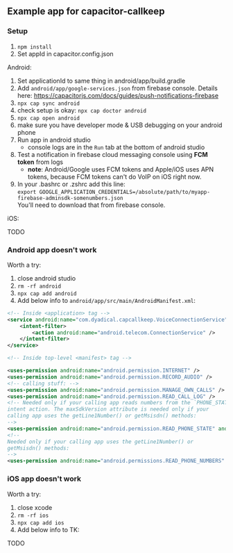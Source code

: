 ## Example app for capacitor-callkeep

### Setup

1. `npm install`
2. Set appId in capacitor.config.json

Android:

1. Set applicationId to same thing in android/app/build.gradle
2. Add `android/app/google-services.json` from firebase console. Details here: https://capacitorjs.com/docs/guides/push-notifications-firebase
3. `npx cap sync android`
4. check setup is okay: `npx cap doctor android`
5. `npx cap open android`
6. make sure you have developer mode & USB debugging on your android phone
7. Run app in android studio
   - console logs are in the `Run` tab at the bottom of android studio
8. Test a notification in firebase cloud messaging console using **FCM token** from logs
   - **note**: Android/Google uses FCM tokens and Apple/iOS uses APN tokens, because FCM tokens can't do VoIP on iOS right now.
9. In your .bashrc or .zshrc add this line:\
   `export GOOGLE_APPLICATION_CREDENTIALS=/absolute/path/to/myapp-firebase-adminsdk-somenumbers.json`\
   You'll need to download that from firebase console.

iOS:

TODO

### Android app doesn't work

Worth a try:

1. close android studio
2. `rm -rf android`
3. `npx cap add android`
4. Add below info to `android/app/src/main/AndroidManifest.xml`:

```xml
<!-- Inside <application> tag -->
<service android:name="com.dyadical.capcallkeep.VoiceConnectionService" android:label="Wazo" android:permission="android.permission.BIND_TELECOM_CONNECTION_SERVICE">
    <intent-filter>
        <action android:name="android.telecom.ConnectionService" />
    </intent-filter>
</service>

<!-- Inside top-level <manifest> tag -->

<uses-permission android:name="android.permission.INTERNET" />
<uses-permission android:name="android.permission.RECORD_AUDIO" />
<!-- calling stuff: -->
<uses-permission android:name="android.permission.MANAGE_OWN_CALLS" />
<uses-permission android:name="android.permission.READ_CALL_LOG" />
<!-- Needed only if your calling app reads numbers from the `PHONE_STATE`
intent action. The maxSdkVersion attribute is needed only if your
calling app uses the getLine1Number() or getMsisdn() methods:
-->
<uses-permission android:name="android.permission.READ_PHONE_STATE" android:maxSdkVersion="29" />
<!--
Needed only if your calling app uses the getLine1Number() or
getMsisdn() methods:
-->
<uses-permission android:name="android.permissions.READ_PHONE_NUMBERS" />

```

### iOS app doesn't work

Worth a try:

1. close xcode
2. `rm -rf ios`
3. `npx cap add ios`
4. Add below info to TK:

TODO
